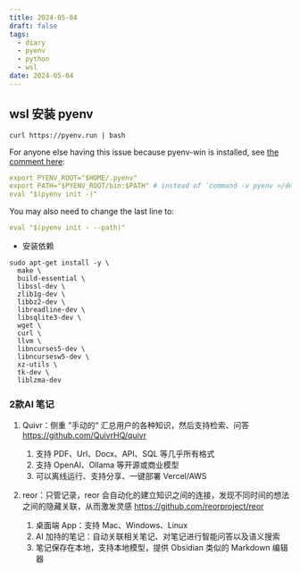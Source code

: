 ```yaml
---
title: 2024-05-04
draft: false
tags:
  - diary
  - pyenv
  - python
  - wsl
date: 2024-05-04
---
```

## wsl 安装 pyenv 

```shell
curl https://pyenv.run | bash
```

For anyone else having this issue because pyenv-win is installed, see [the comment here](https://github.com/pyenv-win/pyenv-win/issues/469#issuecomment-1913364051):

```yaml
export PYENV_ROOT="$HOME/.pyenv"
export PATH="$PYENV_ROOT/bin:$PATH" # instead of `command -v pyenv >/dev/null || export PATH="$PYENV_ROOT/bin:$PATH"`
eval "$(pyenv init -)"
```

You may also need to change the last line to:  

```yaml
eval "$(pyenv init - --path)"
```

- 安装依赖

```shell
sudo apt-get install -y \
  make \
  build-essential \
  libssl-dev \
  zlib1g-dev \
  libbz2-dev \
  libreadline-dev \
  libsqlite3-dev \
  wget \
  curl \
  llvm \
  libncurses5-dev \
  libncursesw5-dev \
  xz-utils \
  tk-dev \
  liblzma-dev
```
### 2款AI 笔记

1. Quivr：侧重 ”手动的“ 汇总用户的各种知识，然后支持检索、问答
https://github.com/QuivrHQ/quivr
	1. 支持 PDF、Url、Docx、API、SQL 等几乎所有格式
	2. 支持 OpenAI、Ollama 等开源或商业模型 
	3. 可以离线运行、支持分享、一键部署 Vercel/AWS

2. reor：只管记录，reor 会自动化的建立知识之间的连接，发现不同时间的想法之间的隐藏关联，从而激发灵感
https://github.com/reorproject/reor
	1. 桌面端 App：支持 Mac、Windows、Linux 
	2. AI 加持的笔记：自动关联相关笔记、对笔记进行智能问答以及语义搜索 
	3. 笔记保存在本地，支持本地模型，提供 Obsidian 类似的 Markdown 编辑器